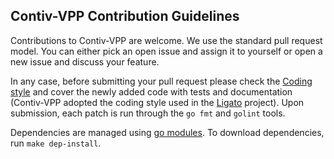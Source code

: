 ## Contiv-VPP Contribution Guidelines

Contributions to Contiv-VPP are welcome. We use the standard pull request
model. You can either pick an open issue and assign it to yourself or open
a new issue and discuss your feature.

In any case, before submitting your pull request please check the
[Coding style](https://github.com/ligato/cn-infra/blob/master/docs/guidelines/CODINGSTYLE.md)
and cover the newly added code with tests and
documentation (Contiv-VPP adopted the coding style used in the
[Ligato](https://github.com/ligato) project). Upon submission, each patch is run through
the `go fmt` and `golint` tools.

Dependencies are managed using [go modules](https://blog.golang.org/using-go-modules).
To download dependencies, run `make dep-install`.
